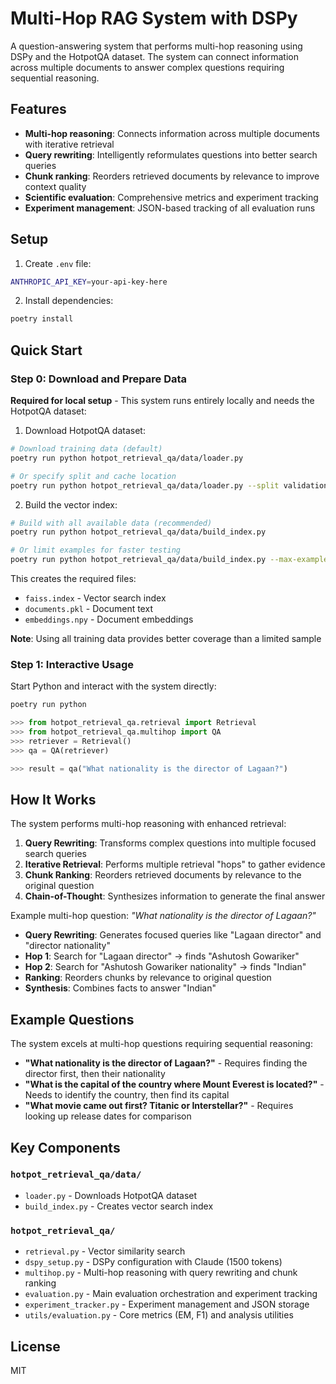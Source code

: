 # Multi-Hop RAG System with DSPy

A question-answering system that performs multi-hop reasoning using DSPy and the HotpotQA dataset. The system can connect information across multiple documents to answer complex questions requiring sequential reasoning.

## Features

- **Multi-hop reasoning**: Connects information across multiple documents with iterative retrieval
- **Query rewriting**: Intelligently reformulates questions into better search queries
- **Chunk ranking**: Reorders retrieved documents by relevance to improve context quality
- **Scientific evaluation**: Comprehensive metrics and experiment tracking
- **Experiment management**: JSON-based tracking of all evaluation runs

## Setup

1. Create `.env` file:

```bash
ANTHROPIC_API_KEY=your-api-key-here
```

2. Install dependencies:

```bash
poetry install
```

## Quick Start

### Step 0: Download and Prepare Data

**Required for local setup** - This system runs entirely locally and needs the HotpotQA dataset:

1. Download HotpotQA dataset:

```bash
# Download training data (default)
poetry run python hotpot_retrieval_qa/data/loader.py

# Or specify split and cache location
poetry run python hotpot_retrieval_qa/data/loader.py --split validation --cache-dir /custom/path
```

2. Build the vector index:

```bash
# Build with all available data (recommended)
poetry run python hotpot_retrieval_qa/data/build_index.py

# Or limit examples for faster testing
poetry run python hotpot_retrieval_qa/data/build_index.py --max-examples 5000 --cache-dir /custom/path
```

This creates the required files:

- `faiss.index` - Vector search index
- `documents.pkl` - Document text
- `embeddings.npy` - Document embeddings

**Note**: Using all training data provides better coverage than a limited sample

### Step 1: Interactive Usage

Start Python and interact with the system directly:

```bash
poetry run python
```

```python
>>> from hotpot_retrieval_qa.retrieval import Retrieval
>>> from hotpot_retrieval_qa.multihop import QA
>>> retriever = Retrieval()
>>> qa = QA(retriever)

>>> result = qa("What nationality is the director of Lagaan?")
```

## How It Works

The system performs multi-hop reasoning with enhanced retrieval:

1. **Query Rewriting**: Transforms complex questions into multiple focused search queries
2. **Iterative Retrieval**: Performs multiple retrieval "hops" to gather evidence
3. **Chunk Ranking**: Reorders retrieved documents by relevance to the original question
4. **Chain-of-Thought**: Synthesizes information to generate the final answer

Example multi-hop question: _"What nationality is the director of Lagaan?"_

- **Query Rewriting**: Generates focused queries like "Lagaan director" and "director nationality"
- **Hop 1**: Search for "Lagaan director" → finds "Ashutosh Gowariker"
- **Hop 2**: Search for "Ashutosh Gowariker nationality" → finds "Indian"
- **Ranking**: Reorders chunks by relevance to original question
- **Synthesis**: Combines facts to answer "Indian"

## Example Questions

The system excels at multi-hop questions requiring sequential reasoning:

- **"What nationality is the director of Lagaan?"** - Requires finding the director first, then their nationality
- **"What is the capital of the country where Mount Everest is located?"** - Needs to identify the country, then find its capital
- **"What movie came out first? Titanic or Interstellar?"** - Requires looking up release dates for comparison

## Key Components

### `hotpot_retrieval_qa/data/`

- `loader.py` - Downloads HotpotQA dataset
- `build_index.py` - Creates vector search index

### `hotpot_retrieval_qa/`

- `retrieval.py` - Vector similarity search
- `dspy_setup.py` - DSPy configuration with Claude (1500 tokens)
- `multihop.py` - Multi-hop reasoning with query rewriting and chunk ranking
- `evaluation.py` - Main evaluation orchestration and experiment tracking
- `experiment_tracker.py` - Experiment management and JSON storage
- `utils/evaluation.py` - Core metrics (EM, F1) and analysis utilities

## License

MIT
